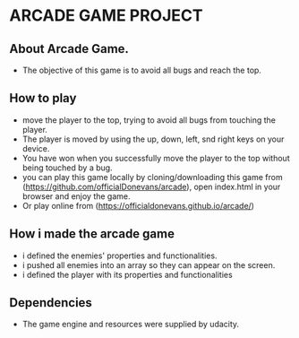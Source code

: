    # ARCADE GAME PROJECT
   
  ## About Arcade Game.
   * The objective of this game is to avoid all bugs and reach the top.
    
  ## How to play
   * move the player to the top, trying to avoid all bugs from touching the player.
   * The player is moved by using the up, down, left, snd right keys on your device. 
   * You have won when you successfully move the player to the top without being touched by a bug.
   * you can play this game locally by cloning/downloading this game from (https://github.com/officialDonevans/arcade), open index.html in your browser and enjoy the game.
   * Or play online from (https://officialdonevans.github.io/arcade/)
    
  ## How i made the arcade game
   * i defined the enemies' properties and functionalities.
   * i pushed all enemies into an array so they can appear on the screen.
   * i defined the player with its properties and functionalities
    
  ## Dependencies
   * The game engine and resources were supplied by udacity.
